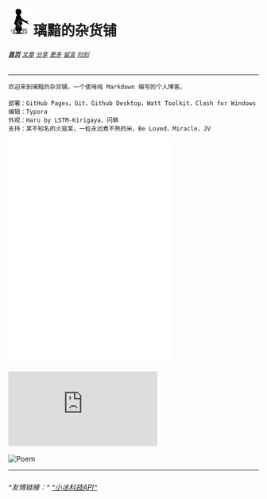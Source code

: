 # [<img src="图标.png" alt="Logo" style="zoom:7%;" />](index.html) 璃黯的杂货铺

###### **[`首页`](index.html)**		[`文章`](文章.html)		[`分享`](分享.html)		[`更多`](更多.html)		[`留言`](留言.html)		[`时刻`](时刻.html)

---

```
欢迎来到璃黯的杂货铺，一个使用纯 Markdown 编写的个人博客。

部署：GitHub Pages，Git，Github Desktop，Watt Toolkit，Clash for Windows
编辑：Typora
外观：Haru by LSTM-Kirigaya，闪萌
支持：某不知名的仌寇某，一粒永远煮不熟的米，Be Loved，Miracle，JV
```
<iframe frameborder="no" border="0" marginwidth="0" marginheight="0" width=330 height=450 src="//music.163.com/outchain/player?type=0&id=3778678&auto=0&height=430"></iframe>



![BingImg](https://bing.img.run/rand.php)

![Poem](https://v1.jinrishici.com/all.svg?font-size=27&spacing=3)

---

<script type="text/javascript">
        function show_runtime(){
        window.setTimeout("show_runtime()",1000);
        X=new 
        Date("01/22/2023 00:00:00");
        Y=new Date();
        y=365;
        T=(Y.getTime()-X.getTime());
        M=24*60*60*1000;
        a=T/M;
        E=Math.floor(a/y);
        A=Math.floor(a);
        F=Math.floor(a % y);
        b=(a-A)*24;B=Math.floor(b);
        c=(b-B)*60;
        C=Math.floor((b-B)*60);
        D=Math.floor((c-C)*60);
        runtime_span.innerHTML="杂货铺已持续运营 "+E+"年"+F+"天"+B+"小时"+C+"分钟"+D+"秒";
        }
        show_runtime();
</script>
##### <span id="runtime_span"></span>

###### ^友情链接：^	[^小冰科技API^](https://xiaobapi.top/api/)